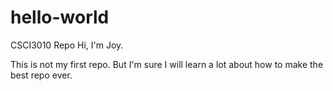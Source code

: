 # hello-world
CSCI3010 Repo
Hi, I'm Joy.

This is not my first repo. But I'm sure I will learn a lot about how to make the best repo ever. 
